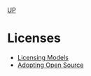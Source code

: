 [UP](../index.md)

# Licenses

- [Licensing Models](https://www.10duke.com/software-licensing-models/)
- [Adopting Open Source](https://www.software.ac.uk/resources/guides/adopting-open-source-licence)
